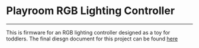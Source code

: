 # Playroom RGB Lighting Controller #
---

This is firmware for an RGB lighting controller designed as a toy for toddlers.
The final diesgn document for this project can be found [here](https://docs.google.com/document/d/1VhFnc8GLjou1LL3pP9UhNGkddZL1ALwLnx6cOdjQahA/edit?usp=sharing)

